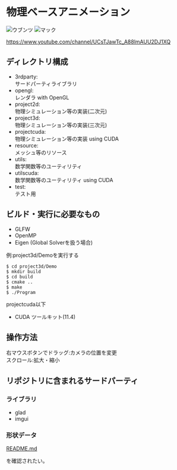 # 物理ベースアニメーション

![ウブンツ](https://github.com/poly-bear/PBA/actions/workflows/ubuntu.yml/badge.svg)
![マック](https://github.com/poly-bear/PBA/actions/workflows/mac.yml/badge.svg)

https://www.youtube.com/channel/UCsTJawTc_A88lmAUU2DJ1XQ

## ディレクトリ構成

* 3rdparty:  
    サードパーティライブラリ
* opengl:  
    レンダラ with OpenGL
* project2d:  
    物理シミュレーション等の実装(二次元)
* project3d:  
    物理シミュレーション等の実装(三次元)
* projectcuda:  
    物理シミュレーション等の実装 using CUDA
* resource:  
    メッシュ等のリソース
* utils:  
    数学関数等のユーティリティ
* utilscuda:  
    数学関数等のユーティリティ using CUDA
* test:  
    テスト用

## ビルド・実行に必要なもの

- GLFW
- OpenMP
- Eigen (Global Solverを扱う場合)

例:project3d/Demoを実行する
```
$ cd project3d/Demo
$ mkdir build
$ cd build
$ cmake ..
$ make
$ ./Program
```

projectcuda以下

- CUDA ツールキット(11.4)

## 操作方法

右マウスボタンでドラッグ:カメラの位置を変更  
スクロール:拡大・縮小

## リポジトリに含まれるサードパーティ

### ライブラリ

* glad
* imgui

### 形状データ

[README.md](/resource/README.md)

を確認されたい。

